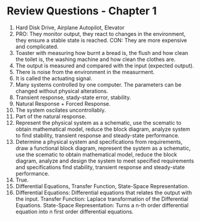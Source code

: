 # Review Questions - Chapter 1

1. Hard Disk Drive, Airplane Autopilot, Elevator
2. PRO: They monitor output, they react to changes in the environment, they ensure a stable state is reached. CON: They are more expensive and complicated.
3. Toaster with measuring how burnt a bread is,  the flush and how clean the toilet is, the washing machine and how clean the clothes are.
4. The output is measured and compared with the input (expected output).
5. There is noise from the environment in the measurment.
6. It is called the actuating signal.
7. Many systems controlled by one computer. The parameters can be changed without physical alterations.
8. Transient response, stady-state error, stability.
9. Natural Response + Forced Response.
10. The system oscilates uncontrollably.
11. Part of the natural response.
12. Represent the physical system as a schematic, use the scematic to obtain mathematical model, reduce the block diagram, analyze system to find stability, transient response and steady-state performance.
13. Determine a physical system and specifications from requirements, draw a functional block diagram, represent the system as a schematic, use the scematic to obtain mathematical model, reduce the block diagram, analyze and design the system to meet specified requirements and specifications find stability, transient response and steady-state performance.
14. True.
15. Differential Equations, Transfer Function, State-Space Representation.
16. Differential Equations: Differential equations that relates the output with the input. Transfer Function: Laplace transformation of the Differential Equations. State-Space Representation: Turns a n-th order differential equation into n first order differential equations.

